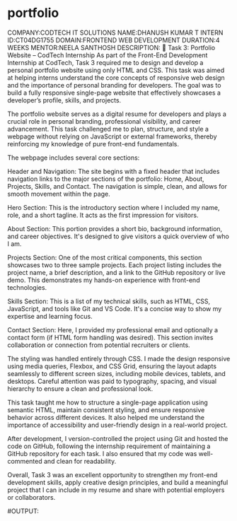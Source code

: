 # portfolio
COMPANY:CODTECH IT SOLUTIONS
NAME:DHANUSH KUMAR T
INTERN ID:CT04DG1755
DOMAIN:FRONTEND WEB DEVELOPMENT
DURATION:4 WEEKS
MENTOR:NEELA SANTHOSH
DESCRIPTION:
📝 Task 3: Portfolio Website – CodTech Internship
As part of the Front-End Development Internship at CodTech, Task 3 required me to design and develop a personal portfolio website using only HTML and CSS. This task was aimed at helping interns understand the core concepts of responsive web design and the importance of personal branding for developers. The goal was to build a fully responsive single-page website that effectively showcases a developer’s profile, skills, and projects.

The portfolio website serves as a digital resume for developers and plays a crucial role in personal branding, professional visibility, and career advancement. This task challenged me to plan, structure, and style a webpage without relying on JavaScript or external frameworks, thereby reinforcing my knowledge of pure front-end fundamentals.

The webpage includes several core sections:

Header and Navigation: The site begins with a fixed header that includes navigation links to the major sections of the portfolio: Home, About, Projects, Skills, and Contact. The navigation is simple, clean, and allows for smooth movement within the page.

Hero Section: This is the introductory section where I included my name, role, and a short tagline. It acts as the first impression for visitors.

About Section: This portion provides a short bio, background information, and career objectives. It's designed to give visitors a quick overview of who I am.

Projects Section: One of the most critical components, this section showcases two to three sample projects. Each project listing includes the project name, a brief description, and a link to the GitHub repository or live demo. This demonstrates my hands-on experience with front-end technologies.

Skills Section: This is a list of my technical skills, such as HTML, CSS, JavaScript, and tools like Git and VS Code. It's a concise way to show my expertise and learning focus.

Contact Section: Here, I provided my professional email and optionally a contact form (if HTML form handling was desired). This section invites collaboration or connection from potential recruiters or clients.

The styling was handled entirely through CSS. I made the design responsive using media queries, Flexbox, and CSS Grid, ensuring the layout adapts seamlessly to different screen sizes, including mobile devices, tablets, and desktops. Careful attention was paid to typography, spacing, and visual hierarchy to ensure a clean and professional look.

This task taught me how to structure a single-page application using semantic HTML, maintain consistent styling, and ensure responsive behavior across different devices. It also helped me understand the importance of accessibility and user-friendly design in a real-world project.

After development, I version-controlled the project using Git and hosted the code on GitHub, following the internship requirement of maintaining a GitHub repository for each task. I also ensured that my code was well-commented and clean for readability.

Overall, Task 3 was an excellent opportunity to strengthen my front-end development skills, apply creative design principles, and build a meaningful project that I can include in my resume and share with potential employers or collaborators.

#OUTPUT:

